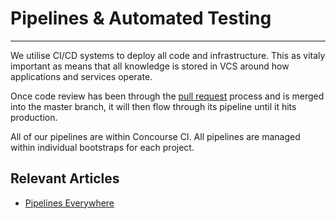 # Pipelines & Automated Testing
***

We utilise CI/CD systems to deploy all code and infrastructure. This as vitaly important as means that all knowledge
is stored in VCS around how applications and services operate.

Once code review has been through the [pull request](code-review.md) process and is merged into the master branch, it
will then flow through its pipeline until it hits production.

All of our pipelines are within Concourse CI. All pipelines are managed within individual bootstraps for each project.

## Relevant Articles
- [Pipelines Everywhere](https://medium.com/comic-relief/pipelines-everywhere-9eb284f5bee3)



